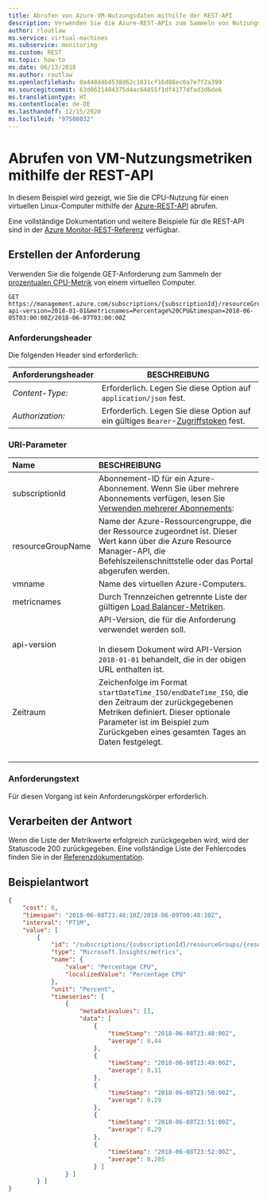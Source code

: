 ```yaml
---
title: Abrufen von Azure-VM-Nutzungsdaten mithilfe der REST-API
description: Verwenden Sie die Azure-REST-APIs zum Sammeln von Nutzungsmetriken für einen virtuellen Computer.
author: rloutlaw
ms.service: virtual-machines
ms.subservice: monitoring
ms.custom: REST
ms.topic: how-to
ms.date: 06/13/2018
ms.author: routlaw
ms.openlocfilehash: 0a448d4b4538d62c1631cf16d88ec0a7e7f2a399
ms.sourcegitcommit: 63d0621404375d4ac64055f1df4177dfad3d6de6
ms.translationtype: HT
ms.contentlocale: de-DE
ms.lasthandoff: 12/15/2020
ms.locfileid: "97508032"
---
```

# <a name="get-virtual-machine-usage-metrics-using-the-rest-api"></a>Abrufen von VM-Nutzungsmetriken mithilfe der REST-API

In diesem Beispiel wird gezeigt, wie Sie die CPU-Nutzung für einen virtuellen Linux-Computer mithilfe der [Azure-REST-API](/rest/api/azure/) abrufen.

Eine vollständige Dokumentation und weitere Beispiele für die REST-API sind in der [Azure Monitor-REST-Referenz](/rest/api/monitor) verfügbar. 

## <a name="build-the-request"></a>Erstellen der Anforderung

Verwenden Sie die folgende GET-Anforderung zum Sammeln der [prozentualen CPU-Metrik](../../azure-monitor/platform/metrics-supported.md#microsoftcomputevirtualmachines) von einem virtuellen Computer.

```http
GET https://management.azure.com/subscriptions/{subscriptionId}/resourceGroups/{resourceGroupName}/providers/Microsoft.Compute/virtualMachines/{vmname}/providers/microsoft.insights/metrics?api-version=2018-01-01&metricnames=Percentage%20CPU&timespan=2018-06-05T03:00:00Z/2018-06-07T03:00:00Z
```

### <a name="request-headers"></a>Anforderungsheader

Die folgenden Header sind erforderlich: 

|Anforderungsheader|BESCHREIBUNG|  
|--------------------|-----------------|  
|*Content-Type:*|Erforderlich. Legen Sie diese Option auf `application/json` fest.|  
|*Authorization:*|Erforderlich. Legen Sie diese Option auf ein gültiges `Bearer`-[Zugriffstoken](/rest/api/azure/#authorization-code-grant-interactive-clients) fest. |  

### <a name="uri-parameters"></a>URI-Parameter

| Name | BESCHREIBUNG |
| :--- | :---------- |
| subscriptionId | Abonnement-ID für ein Azure-Abonnement. Wenn Sie über mehrere Abonnements verfügen, lesen Sie [Verwenden mehrerer Abonnements](/cli/azure/manage-azure-subscriptions-azure-cli?view=azure-cli-latest): |
| resourceGroupName | Name der Azure-Ressourcengruppe, die der Ressource zugeordnet ist. Dieser Wert kann über die Azure Resource Manager-API, die Befehlszeilenschnittstelle oder das Portal abgerufen werden. |
| vmname | Name des virtuellen Azure-Computers. |
| metricnames | Durch Trennzeichen getrennte Liste der gültigen [Load Balancer-Metriken](../../load-balancer/load-balancer-standard-diagnostics.md). |
| api-version | API-Version, die für die Anforderung verwendet werden soll.<br /><br /> In diesem Dokument wird API-Version `2018-01-01` behandelt, die in der obigen URL enthalten ist.  |
| Zeitraum | Zeichenfolge im Format `startDateTime_ISO/endDateTime_ISO`, die den Zeitraum der zurückgegebenen Metriken definiert. Dieser optionale Parameter ist im Beispiel zum Zurückgeben eines gesamten Tages an Daten festgelegt. |
| &nbsp; | &nbsp; |

### <a name="request-body"></a>Anforderungstext

Für diesen Vorgang ist kein Anforderungskörper erforderlich.

## <a name="handle-the-response"></a>Verarbeiten der Antwort

Wenn die Liste der Metrikwerte erfolgreich zurückgegeben wird, wird der Statuscode 200 zurückgegeben. Eine vollständige Liste der Fehlercodes finden Sie in der [Referenzdokumentation](/rest/api/monitor/metrics/list#errorresponse).

## <a name="example-response"></a>Beispielantwort 

```json
{
    "cost": 0,
    "timespan": "2018-06-08T23:48:10Z/2018-06-09T00:48:10Z",
    "interval": "PT1M",
    "value": [
        {
            "id": "/subscriptions/{subscriptionId}/resourceGroups/{resourceGroupName}/providers/Microsoft.Compute/virtualMachines/{vmname}/providers/microsoft.insights/metrics?api-version=2018-01-01&metricnames=Percentage%20CPU",
            "type": "Microsoft.Insights/metrics",
            "name": {
                "value": "Percentage CPU",
                "localizedValue": "Percentage CPU"
            },
            "unit": "Percent",
            "timeseries": [
                {
                    "metadatavalues": [],
                    "data": [
                        {
                            "timeStamp": "2018-06-08T23:48:00Z",
                            "average": 0.44
                        },
                        {
                            "timeStamp": "2018-06-08T23:49:00Z",
                            "average": 0.31
                        },
                        {
                            "timeStamp": "2018-06-08T23:50:00Z",
                            "average": 0.29
                        },
                        {
                            "timeStamp": "2018-06-08T23:51:00Z",
                            "average": 0.29
                        },
                        {
                            "timeStamp": "2018-06-08T23:52:00Z",
                            "average": 0.285
                        } ]
                } ]
        } ]
}
```
